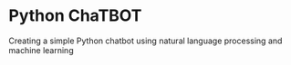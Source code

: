 # Python ChaTBOT

Creating a simple Python chatbot using natural language processing and machine learning

